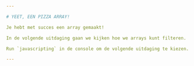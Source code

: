 ```yaml
---

# YEET, EEN PIZZA ARRAY!

Je hebt met succes een array gemaakt!

In de volgende uitdaging gaan we kijken hoe we arrays kunt filteren.

Run `javascripting` in de console om de volgende uitdaging te kiezen.

---
```

